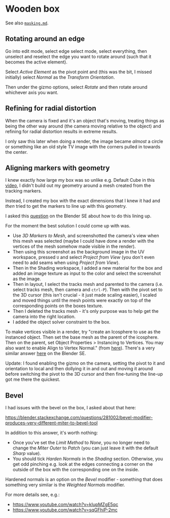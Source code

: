 Wooden box
==========

See also [`masking.md`](masking.md).

Rotating around an edge
-----------------------

Go into edit mode, select edge select mode, select everything, then unselect and reselect the edge you want to rotate around (such that it becomes the active element).

Select _Active Element_ as the pivot point and (this was the bit, I missed initially) select _Normal_ as the _Transform Orientation_.

Then under the gizmo options, select _Rotate_ and then rotate around whichever axis you want.

Refining for radial distortion
------------------------------

When the camera is fixed and it's an object that's moving, treating things as being the other way around (the camera moving relative to the object) and refining for radial distortion results in extreme results.

I only saw this later when doing a render, the image became _almost_ a circle or something like an old style TV image with the corners pulled in towards the center.

Aligning markers with geometry
------------------------------

I knew exactly how large my box was so unlike e.g. Default Cube in this [video](https://www.youtube.com/watch?v=SbkXb31DrRA&t), I didn't build out my geometry around a mesh created from the tracking markers.

Instead, I created my box with the exact dimensions that I knew it had and _then_ tried to get the markers to line up with this geometry.

I asked this [question](https://blender.stackexchange.com/questions/281039/how-to-align-camera-and-tracked-object-with-existing-geometry) on the Blender SE about how to do this lining up.

For the moment the best solution I could come up with was.

* Use _3D Markers to Mesh_, and screenshotted the camera's view when this mesh was selected (maybe I could have done a render with the vertices of the mesh somehow made visible in the render).
* Then using this screenshot as the background image in the UV workspace, pressed `U` and select _Project from View_ (you don't even need to add seams when using _Project from View_).
* Then in the Shading workspace, I added a new material for the box and added an image texture as input to the color and select the screenshot as the image.
* Then in layout, I select the tracks mesh and parented to the camera (i.e. select tracks mesh, then camera and `ctrl-P`). Then with the pivot set to the 3D cursor (this isn't crucial - it just made scaling easier), I scaled and moved things until the mesh points were exactly on top of the corresponding points on the boxes texture.
* Then I deleted the tracks mesh - it's only purpose was to help get the camera into the right location.
* I added the object solver constraint to the box.

To make vertices visible in a render, try "create an Icosphere to use as the instanced object. Then set the base mesh as the parent of the icosphere. Then on the parent, set Object Properties > Instancing to Vertices. You may also want to enable Align to Vertex Normal." (from [here](https://www.reddit.com/r/blender/comments/jb46dp/show_vertices_in_render/)). There's a very similar answer [here](https://blender.stackexchange.com/a/1831/124535) on the Blender SE.

Update: I found enabling the gizmo on the camera, setting the pivot to it and orientation to local and then dollying it in and out and moving it around before switching the pivot to the 3D cursor and then fine-tuning the line-up got me there the quickest.

Bevel
-----

I had issues with the bevel on the box, I asked about that here:

https://blender.stackexchange.com/questions/281002/bevel-modifier-produces-very-different-miter-to-bevel-tool

In addition to this answer, it's worth nothing:

* Once you've set the _Limit Method_ to _None_, you no longer need to change the _Miter Outer_ to _Patch_ (you can just leave it with the default _Sharp_ value).
* You should tick _Harden Normals_ in the _Shading_ section. Otherwise, you get odd pinching e.g. look at the edges connecting a corner on the outside of the box with the corresponding one on the inside.

Hardened normals is an option on the _Bevel_ modifier - something that does something very similar is the _Weighted Normals_ modifier.

For more details see, e.g.:

* https://www.youtube.com/watch?v=kIupMZgE5qc
* https://www.youtube.com/watch?v=sqGFhiP-2mc
